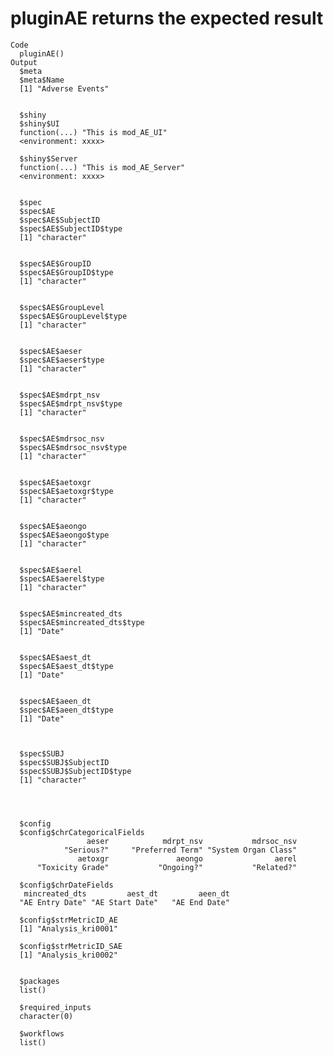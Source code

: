 # pluginAE returns the expected result

    Code
      pluginAE()
    Output
      $meta
      $meta$Name
      [1] "Adverse Events"
      
      
      $shiny
      $shiny$UI
      function(...) "This is mod_AE_UI"
      <environment: xxxx>
      
      $shiny$Server
      function(...) "This is mod_AE_Server"
      <environment: xxxx>
      
      
      $spec
      $spec$AE
      $spec$AE$SubjectID
      $spec$AE$SubjectID$type
      [1] "character"
      
      
      $spec$AE$GroupID
      $spec$AE$GroupID$type
      [1] "character"
      
      
      $spec$AE$GroupLevel
      $spec$AE$GroupLevel$type
      [1] "character"
      
      
      $spec$AE$aeser
      $spec$AE$aeser$type
      [1] "character"
      
      
      $spec$AE$mdrpt_nsv
      $spec$AE$mdrpt_nsv$type
      [1] "character"
      
      
      $spec$AE$mdrsoc_nsv
      $spec$AE$mdrsoc_nsv$type
      [1] "character"
      
      
      $spec$AE$aetoxgr
      $spec$AE$aetoxgr$type
      [1] "character"
      
      
      $spec$AE$aeongo
      $spec$AE$aeongo$type
      [1] "character"
      
      
      $spec$AE$aerel
      $spec$AE$aerel$type
      [1] "character"
      
      
      $spec$AE$mincreated_dts
      $spec$AE$mincreated_dts$type
      [1] "Date"
      
      
      $spec$AE$aest_dt
      $spec$AE$aest_dt$type
      [1] "Date"
      
      
      $spec$AE$aeen_dt
      $spec$AE$aeen_dt$type
      [1] "Date"
      
      
      
      $spec$SUBJ
      $spec$SUBJ$SubjectID
      $spec$SUBJ$SubjectID$type
      [1] "character"
      
      
      
      
      $config
      $config$chrCategoricalFields
                     aeser            mdrpt_nsv           mdrsoc_nsv 
                "Serious?"     "Preferred Term" "System Organ Class" 
                   aetoxgr               aeongo                aerel 
          "Toxicity Grade"           "Ongoing?"           "Related?" 
      
      $config$chrDateFields
       mincreated_dts         aest_dt         aeen_dt 
      "AE Entry Date" "AE Start Date"   "AE End Date" 
      
      $config$strMetricID_AE
      [1] "Analysis_kri0001"
      
      $config$strMetricID_SAE
      [1] "Analysis_kri0002"
      
      
      $packages
      list()
      
      $required_inputs
      character(0)
      
      $workflows
      list()
      

